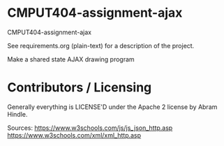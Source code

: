 CMPUT404-assignment-ajax
==============================

CMPUT404-assignment-ajax

See requirements.org (plain-text) for a description of the project.

Make a shared state AJAX drawing program

Contributors / Licensing
========================

Generally everything is LICENSE'D under the Apache 2 license by Abram Hindle.

Sources:
https://www.w3schools.com/js/js_json_http.asp
https://www.w3schools.com/xml/xml_http.asp



